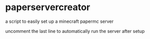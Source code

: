 # paperservercreator
a script to easily set up a minecraft papermc server

uncomment the last line to automatically run the server after setup
